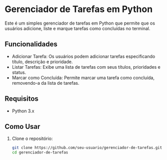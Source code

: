 # Gerenciador de Tarefas em Python

Este é um simples gerenciador de tarefas em Python que permite que os usuários adicione, liste e marque tarefas como concluídas no terminal.

## Funcionalidades

- Adicionar Tarefa: Os usuários podem adicionar tarefas especificando título, descrição e prioridade.
- Listar Tarefas: Exibe uma lista de tarefas com seus títulos, prioridades e status.
- Marcar como Concluída: Permite marcar uma tarefa como concluída, removendo-a da lista de tarefas.

## Requisitos

- Python 3.x

## Como Usar

1. Clone o repositório:

   ```bash
   git clone https://github.com/seu-usuario/gerenciador-de-tarefas.git
   cd gerenciador-de-tarefas
